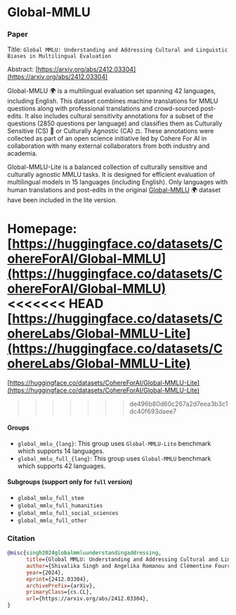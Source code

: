 # Global-MMLU

### Paper

Title: `Global MMLU: Understanding and Addressing Cultural and Linguistic Biases in Multilingual Evaluation`

Abstract: [https://arxiv.org/abs/2412.03304](https://arxiv.org/abs/2412.03304)

Global-MMLU 🌍 is a multilingual evaluation set spanning 42 languages, including English. This dataset combines machine translations for MMLU questions along with professional translations and crowd-sourced post-edits. It also includes cultural sensitivity annotations for a subset of the questions (2850 questions per language) and classifies them as Culturally Sensitive (CS) 🗽 or Culturally Agnostic (CA) ⚖️. These annotations were collected as part of an open science initiative led by Cohere For AI in collaboration with many external collaborators from both industry and academia.

Global-MMLU-Lite is a balanced collection of culturally sensitive and culturally agnostic MMLU tasks. It is designed for efficient evaluation of multilingual models in 15 languages (including English). Only languages with human translations and post-edits in the original [Global-MMLU](https://huggingface.co/datasets/CohereForAI/Global-MMLU) 🌍 dataset have been included in the lite version.

Homepage: \
[https://huggingface.co/datasets/CohereForAI/Global-MMLU](https://huggingface.co/datasets/CohereForAI/Global-MMLU) \
<<<<<<< HEAD
[https://huggingface.co/datasets/CohereLabs/Global-MMLU-Lite](https://huggingface.co/datasets/CohereLabs/Global-MMLU-Lite)
=======
[https://huggingface.co/datasets/CohereForAI/Global-MMLU-Lite](https://huggingface.co/datasets/CohereForAI/Global-MMLU-Lite)
>>>>>>> de496b80d60c267a2d7eea3b3c1dc40f693daee7


#### Groups

* `global_mmlu_{lang}`: This group uses `Global-MMLU-Lite` benchmark which supports 14 languages.
* `global_mmlu_full_{lang}`: This group uses `Global-MMLU` benchmark which supports 42 languages.

#### Subgroups (support only for `full` version)

* `global_mmlu_full_stem`
* `global_mmlu_full_humanities`
* `global_mmlu_full_social_sciences`
* `global_mmlu_full_other`

### Citation

```bibtex
@misc{singh2024globalmmluunderstandingaddressing,
      title={Global MMLU: Understanding and Addressing Cultural and Linguistic Biases in Multilingual Evaluation},
      author={Shivalika Singh and Angelika Romanou and Clémentine Fourrier and David I. Adelani and Jian Gang Ngui and Daniel Vila-Suero and Peerat Limkonchotiwat and Kelly Marchisio and Wei Qi Leong and Yosephine Susanto and Raymond Ng and Shayne Longpre and Wei-Yin Ko and Madeline Smith and Antoine Bosselut and Alice Oh and Andre F. T. Martins and Leshem Choshen and Daphne Ippolito and Enzo Ferrante and Marzieh Fadaee and Beyza Ermis and Sara Hooker},
      year={2024},
      eprint={2412.03304},
      archivePrefix={arXiv},
      primaryClass={cs.CL},
      url={https://arxiv.org/abs/2412.03304},
}
```
